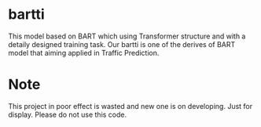 # bartti

This model based on BART which using Transformer structure and with a detaily designed training task.
Our bartti is one of the derives of BART model that aiming applied in Traffic Prediction.

# Note

This project in poor effect is wasted and new one is on developing. Just for display.
Please do not use this code.


